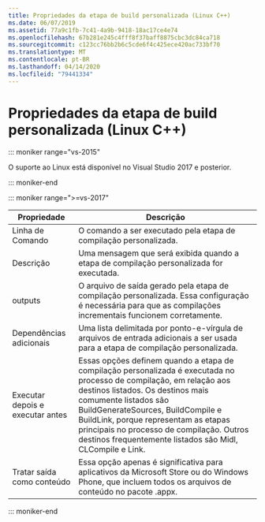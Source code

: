 ```yaml
---
title: Propriedades da etapa de build personalizada (Linux C++)
ms.date: 06/07/2019
ms.assetid: 77a9c1fb-7c41-4a9b-9418-18ac17ce4e74
ms.openlocfilehash: 67b281e245c4fff8f37baff8875cbc3dc84ca718
ms.sourcegitcommit: c123cc76bb2b6c5cde6f4c425ece420ac733bf70
ms.translationtype: MT
ms.contentlocale: pt-BR
ms.lasthandoff: 04/14/2020
ms.locfileid: "79441334"
---
```

# <a name="custom-build-step-properties-linux-c"></a>Propriedades da etapa de build personalizada (Linux C++)

::: moniker range="vs-2015"

O suporte ao Linux está disponível no Visual Studio 2017 e posterior.

::: moniker-end

::: moniker range=">=vs-2017"

| Propriedade | Descrição |
|--|--|
| Linha de Comando | O comando a ser executado pela etapa de compilação personalizada. |
| Descrição | Uma mensagem que será exibida quando a etapa de compilação personalizada for executada. |
| outputs | O arquivo de saída gerado pela etapa de compilação personalizada. Essa configuração é necessária para que as compilações incrementais funcionem corretamente. |
| Dependências adicionais | Uma lista delimitada por ponto-e-vírgula de arquivos de entrada adicionais a ser usada para a etapa de compilação personalizada. |
| Executar depois e executar antes | Essas opções definem quando a etapa de compilação personalizada é executada no processo de compilação, em relação aos destinos listados. Os destinos mais comumente listados são BuildGenerateSources, BuildCompile e BuildLink, porque representam as etapas principais no processo de compilação. Outros destinos frequentemente listados são Midl, CLCompile e Link. |
| Tratar saída como conteúdo | Essa opção apenas é significativa para aplicativos da Microsoft Store ou do Windows Phone, que incluem todos os arquivos de conteúdo no pacote .appx. |

::: moniker-end
